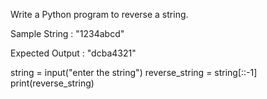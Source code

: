 Write a Python program to reverse a string.



﻿Sample String : "1234abcd"

Expected Output : "dcba4321"




string = input("enter the string")
reverse_string = string[::-1]
print(reverse_string)
